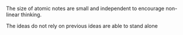 The size of atomic notes are small and independent to encourage non-linear thinking.

The ideas do not rely on previous ideas are able to stand alone